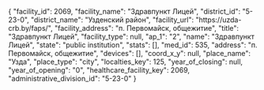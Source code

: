 {
    "facility_id": 2069,
    "facility_name": "Здравпункт Лицей",
    "district_id": "5-23-0",
    "district_name": "Узденский район",
    "facility_url": "https:\/\/uzda-crb.by\/faps\/",
    "facility_address": "п. Первомайск, общежитие",
    "title": "Здравпункт Лицей",
    "facility_type": null,
    "ap_1": "2",
    "name": "Здравпункт Лицей",
    "state": "public institution",
    "stats": [],
    "med_id": 535,
    "address": "п. Первомайск, общежитие",
    "devices": [],
    "coord_x_y": null,
    "place_name": "Узда",
    "place_type": "city",
    "localties_key": 125,
    "year_of_closing": null,
    "year_of_opening": "0",
    "healthcare_facility_key": 2069,
    "administrative_division_id": "5-23-0"
}